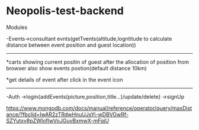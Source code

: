# Neopolis-test-backend

Modules 

 -Events->consultant evnts(getTvents(altitude,logntitude to calculate distance between event position and guest location)) 
 
 _____________________________
 
 
*carts showing current positin   of guest  after the allocation of position from browser also show events postion(default distance 10km)
 
 
 *get details of event after click in the event icon
 
  _____________________________
  
  
 -Auth ->login{addEvents(picture,position,title...)/update/delete}
       ->signUp
       
https://www.mongodb.com/docs/manual/reference/operator/query/maxDistance/?fbclid=IwAR2zTRdwHnuUJsYi-wDBVGwRf-SZYutxv8pZWIoflwVoJGuvBxmwX-mFqjU
